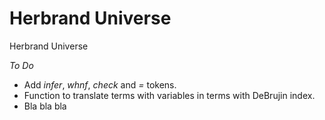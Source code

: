 Herbrand Universe
=================

Herbrand Universe

*To Do*
   * Add *infer*, *whnf*, *check* and *=* tokens.
   * Function to translate terms with variables in terms with DeBrujin index.
   * Bla bla bla

